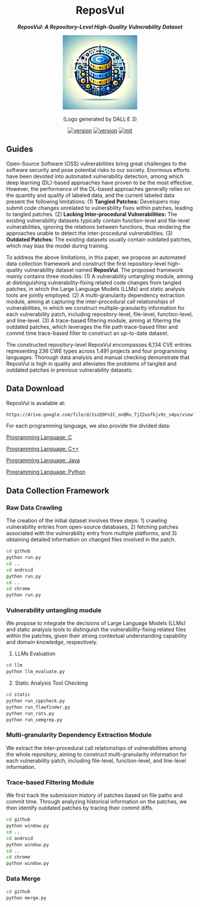 <div align="center">
    <h1>
    ReposVul
    </h1>
    <p>
    <b><em>ReposVul: A Repository-Level High-Quality Vulnerability Dataset</em></b>
    </p>
    <p>
    <img src="logo.png" alt="ReposVul Logo" style="width: 200px; height: 200px;">
    </p>
    <p>
    (Logo generated by DALL·E 3)
    </p>
    <a href="https://github.com/ddlBoJack/MT4SSL"><img src="https://img.shields.io/badge/Platform-linux-lightgrey" alt="version"></a>
    <a href="https://github.com/ddlBoJack/MT4SSL"><img src="https://img.shields.io/badge/Python-3.8+-orange" alt="version"></a>
    <a href="https://github.com/ddlBoJack/MT4SSL"><img src="https://img.shields.io/badge/License-MIT-red.svg" alt="mit"></a>
</div>

## Guides

Open-Source Software (OSS) vulnerabilities bring great challenges to the software security and pose potential risks to our society. Enormous efforts have been devoted into automated vulnerability detection, among which deep learning (DL)-based approaches have proven to be the most effective. However, the performance of the DL-based approaches generally relies on the quantity and quality of labeled data, and the current labeled data present the following limitations: (1) **Tangled Patches:** Developers may submit code changes unrelated to vulnerability fixes within patches, leading to tangled patches. (2) **Lacking Inter-procedural Vulnerabilities:** The existing vulnerability datasets typically contain function-level and file-level vulnerabilities, ignoring the relations between functions, thus rendering the approaches unable to detect the inter-procedural vulnerabilities. (3) **Outdated Patches:** The existing datasets usually contain outdated patches, which may bias the model during training.

To address the above limitations, in this paper, we propose an automated data collection framework and construct the first repository-level high-quality vulnerability dataset named **ReposVul**. The proposed framework mainly contains three modules: (1) A vulnerability untangling module, aiming at distinguishing vulnerability-fixing related code changes from tangled patches, in which the Large Language Models (LLMs) and static analysis tools are jointly employed. (2) A multi-granularity dependency extraction module, aiming at capturing the inter-procedural call relationships of vulnerabilities, in which we construct multiple-granularity information for each vulnerability patch, including repository-level, file-level, function-level, and line-level. (3) A trace-based filtering module, aiming at filtering the outdated patches, which leverages the file path trace-based filter and commit time trace-based filter to construct an up-to-date dataset.

The constructed repository-level ReposVul encompasses 6,134 CVE entries representing 236 CWE types across 1,491 projects and four programming languages. Thorough data analysis and manual checking demonstrate that ReposVul is high in quality and alleviates the problems of tangled and outdated patches in previous vulnerability datasets.

## Data Download 
ReposVul is available at:

```bash
https://drive.google.com/file/d/1szQ9FnIC_onQRu_TjZ2uofkjv9z_s4pv/view?usp=drive_link
```

For each programming language, we also provide the divided data:

[Programming Language: C](https://drive.google.com/file/d/1UNHKaEU1Hls5fmOFLW2YefGN1FqGeOrA/view?usp=drive_link)

[Programming Language: C++](https://drive.google.com/file/d/1jYwIOXJUHhbTA0UkKVLQYyuxKBlv2kKO/view?usp=drive_link)

[Programming Language: Java](https://drive.google.com/file/d/18pkURdURNzQItFy2DdA0b7lNhfGCnEdZ/view?usp=drive_link)

[Programming Language: Python](https://drive.google.com/file/d/1-KOYI9h5G-UDB1UCBpitPq-6OWCy6YRa/view?usp=drive_link)

## Data Collection Framework
### Raw Data Crawling
The creation of the initial dataset involves three steps: 1) crawling vulnerability entries from open-source databases, 2) fetching patches associated with the vulnerability entry from multiple platforms, and 3) obtaining detailed information on changed files involved in the patch.

```bash
cd github
python run.py
cd ..
cd android
python run.py
cd ..
cd chrome
python run.py
```

### Vulnerability untangling module
We propose to integrate the decisions of Large Language Models (LLMs) and static analysis tools to distinguish the vulnerability-fixing related files within the patches, given their strong contextual understanding capability and domain
knowledge, respectively.
1. LLMs Evaluation
```bash
cd llm
python llm_evaluate.py
```
2. Static Analysis Tool Checking
```bash
cd static
python run_cppcheck.py
python run_flawfinder.py
python run_rats.py
python run_semgrep.py
```

### Multi-granularity Dependency Extraction Module
We extract the inter-procedural call relationships of vulnerabilities among the whole repository, aiming to construct multi-granularity information for each vulnerability patch, including file-level, function-level, and line-level information.

### Trace-based Filtering Module
We first track the submission history of patches based on file paths and commit time. Through analyzing historical information on the patches, we then identify outdated patches by tracing their commit diffs.

```bash
cd github
python window.py
cd ..
cd android
python window.py
cd ..
cd chrome
python window.py
```

### Data Merge
```bash
cd github
python merge.py
```

